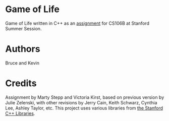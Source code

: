 # Game of Life
Game of Life written in C++ as an [assignment](https://web.stanford.edu/class/archive/cs/cs106b/cs106b.1198/assignments/life.html) for CS106B at Stanford Summer Session.

# Authors
Bruce and Kevin

# Credits
Assignment by Marty Stepp and Victoria Kirst, based on previous version by Julie Zelenski, with other revisions by Jerry Cain, Keith Schwarz, Cynthia Lee, Ashley Taylor, etc. This project uses various libraries from [the Stanford C++ Libraries](http://web.stanford.edu/~stepp/cppdoc/).
